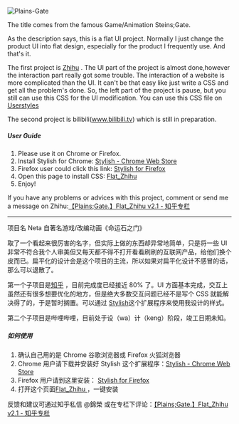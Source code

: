 ![Plains-Gate](http://pic4.zhimg.com/e0b0f57df6c510302a79c5f5b552f7ab_b.jpg)

The title comes from the famous Game/Animation Steins;Gate.

As the description says, this is a flat UI project. Normally I just change the product UI into flat design, especially for the product I frequently use. And that's it.

The first project is [Zhihu](www.zhihu.com) . The UI part of the project is almost done,however the interaction part really got some trouble. The interaction of a website is more complicated than the UI. It can't be that easy like just write a CSS and get all the problem's done. So, the left part of the project is pause, but you still can use this CSS for the UI modification. You can use this CSS file on [Userstyles](https://userstyles.org/)

The second project is bilibili(www.bilibili.tv) which is still in preparation.

##### User Guide

1. Please use it on Chrome or Firefox.
2. Install Stylish for Chrome: [Stylish - Chrome Web Store](https://chrome.google.com/webstore/detail/stylish/fjnbnpbmkenffdnngjfgmeleoegfcffe/)
3. Firefox user could click this link: [Stylish for Firefox](https://addons.mozilla.org/en-US/firefox/addon/stylish/?src=external-userstyleshome/)
4. Open this page to install CSS: [Flat_Zhihu ](https://userstyles.org/styles/108011/flat-zhihu-v2-1/)
5. Enjoy!

If you have any problems or advices with this project, comment or send me a message on Zhihu:[【Plains;Gate.】Flat_Zhihu v2.1 - 知乎专栏](http://zhuanlan.zhihu.com/my-little-airplane/20294251)


----

项目名 Neta 自著名游戏/改编动画《命运石之门》

取了一个看起来很厉害的名字，但实际上做的东西却异常地简单，只是将一些 UI 非常不符合我个人审美但又每天都不得不打开看看刷刷的互联网产品，给他们换个皮而已。扁平化的设计会是这个项目的主流，所以如果对扁平化设计不感冒的话，那么可以退散了。

第一个子项目是[知乎](www.zhihu.com) ，目前完成度已经接近 80% 了。UI 方面基本完成，交互上虽然还有很多想要优化的地方，但是绝大多数交互问题已经不是写个 CSS 就能解决得了的，于是暂时搁置。可以通过 [Stylish](https://userstyles.org/)这个扩展程序来使用我设计的样式。

第二个子项目是哔哩哔哩，目前处于设（wa）计（keng）阶段，竣工日期未知。

##### 如何使用

1. 确认自己用的是 Chrome 谷歌浏览器或 Firefox 火狐浏览器
2. Chrome 用户请下载并安装好 Stylish 这个扩展程序：[Stylish - Chrome Web Store](https://chrome.google.com/webstore/detail/stylish/fjnbnpbmkenffdnngjfgmeleoegfcffe/)
3. Firefox 用户请到这里安装： [Stylish for Firefox](https://addons.mozilla.org/en-US/firefox/addon/stylish/?src=external-userstyleshome/)
4. 打开这个页面[Flat_Zhihu ](https://userstyles.org/styles/108011/flat-zhihu-v2-1/)，一键安装

反馈和建议可通过知乎私信 @錦榮 或在专栏下评论：[【Plains;Gate.】Flat_Zhihu v2.1 - 知乎专栏](http://zhuanlan.zhihu.com/my-little-airplane/20294251)
